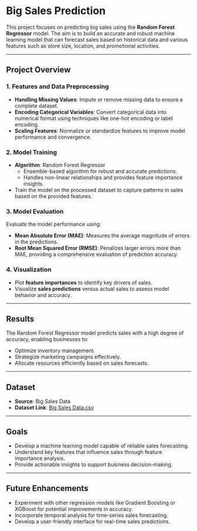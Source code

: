 # Big Sales Prediction

This project focuses on predicting big sales using the **Random Forest Regressor** model. The aim is to build an accurate and robust machine learning model that can forecast sales based on historical data and various features such as store size, location, and promotional activities.

---

## Project Overview

### 1. **Features and Data Preprocessing**
- **Handling Missing Values**: Impute or remove missing data to ensure a complete dataset.
- **Encoding Categorical Variables**: Convert categorical data into numerical format using techniques like one-hot encoding or label encoding.
- **Scaling Features**: Normalize or standardize features to improve model performance and convergence.

### 2. **Model Training**
- **Algorithm**: Random Forest Regressor
  - Ensemble-based algorithm for robust and accurate predictions.
  - Handles non-linear relationships and provides feature importance insights.
- Train the model on the processed dataset to capture patterns in sales based on the provided features.

### 3. **Model Evaluation**
Evaluate the model performance using:
- **Mean Absolute Error (MAE)**: Measures the average magnitude of errors in the predictions.
- **Root Mean Squared Error (RMSE)**: Penalizes larger errors more than MAE, providing a comprehensive evaluation of prediction accuracy.

### 4. **Visualization**
- Plot **feature importances** to identify key drivers of sales.
- Visualize **sales predictions** versus actual sales to assess model behavior and accuracy.

---

## Results
The Random Forest Regressor model predicts sales with a high degree of accuracy, enabling businesses to:
- Optimize inventory management.
- Strategize marketing campaigns effectively.
- Allocate resources efficiently based on sales forecasts.

---

## Dataset
- **Source**: Big Sales Data
- **Dataset Link**: [Big Sales Data.csv](https://github.com/YBI-Foundation/Dataset/raw/main/Big%20Sales%20Data.csv)

---

## Goals
- Develop a machine learning model capable of reliable sales forecasting.
- Understand key features that influence sales through feature importance analysis.
- Provide actionable insights to support business decision-making.

---

## Future Enhancements
- Experiment with other regression models like Gradient Boosting or XGBoost for potential improvements in accuracy.
- Incorporate temporal analysis for time-series sales forecasting.
- Develop a user-friendly interface for real-time sales predictions.
